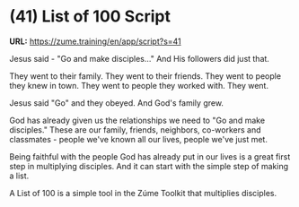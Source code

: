 # (41) List of 100 Script

**URL:** https://zume.training/en/app/script?s=41

Jesus said - "Go and make disciples…" And His followers did just that.

They went to their family. They went to their friends. They went to people they knew in town. They went to people they worked with. They went.

Jesus said "Go" and they obeyed. And God's family grew.

God has already given us the relationships we need to "Go and make disciples." These are our family, friends, neighbors, co-workers and classmates - people we've known all our lives, people we've just met.

Being faithful with the people God has already put in our lives is a great first step in multiplying disciples. And it can start with the simple step of making a list.

A List of 100 is a simple tool in the Zúme Toolkit that multiplies disciples.
